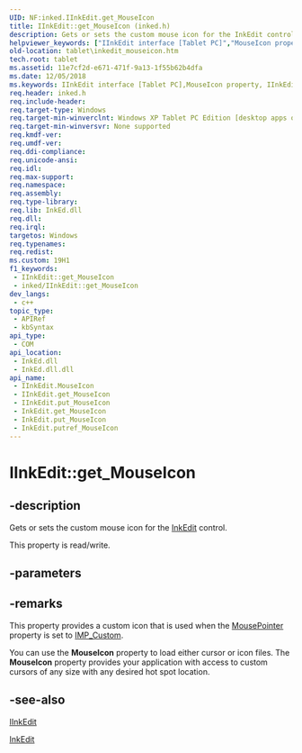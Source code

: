 ```yaml
---
UID: NF:inked.IInkEdit.get_MouseIcon
title: IInkEdit::get_MouseIcon (inked.h)
description: Gets or sets the custom mouse icon for the InkEdit control.
helpviewer_keywords: ["IInkEdit interface [Tablet PC]","MouseIcon property","IInkEdit.MouseIcon","IInkEdit.get_MouseIcon","IInkEdit::MouseIcon","IInkEdit::get_MouseIcon","IInkEdit::put_MouseIcon","InkEdit.get_MouseIcon","InkEdit.put_MouseIcon","InkEdit.putref_MouseIcon","MouseIcon property [Tablet PC]","MouseIcon property [Tablet PC]","IInkEdit interface","get_MouseIcon","inked/IInkEdit::MouseIcon","inked/IInkEdit::get_MouseIcon","inked/IInkEdit::put_MouseIcon","put_MouseIcon","putref_MouseIcon","tablet.inkedit_mouseicon"]
old-location: tablet\inkedit_mouseicon.htm
tech.root: tablet
ms.assetid: 11e7cf2d-e671-471f-9a13-1f55b62b4dfa
ms.date: 12/05/2018
ms.keywords: IInkEdit interface [Tablet PC],MouseIcon property, IInkEdit.MouseIcon, IInkEdit.get_MouseIcon, IInkEdit::MouseIcon, IInkEdit::get_MouseIcon, IInkEdit::put_MouseIcon, InkEdit.get_MouseIcon, InkEdit.put_MouseIcon, InkEdit.putref_MouseIcon, MouseIcon property [Tablet PC], MouseIcon property [Tablet PC],IInkEdit interface, get_MouseIcon, inked/IInkEdit::MouseIcon, inked/IInkEdit::get_MouseIcon, inked/IInkEdit::put_MouseIcon, put_MouseIcon, putref_MouseIcon, tablet.inkedit_mouseicon
req.header: inked.h
req.include-header: 
req.target-type: Windows
req.target-min-winverclnt: Windows XP Tablet PC Edition [desktop apps only]
req.target-min-winversvr: None supported
req.kmdf-ver: 
req.umdf-ver: 
req.ddi-compliance: 
req.unicode-ansi: 
req.idl: 
req.max-support: 
req.namespace: 
req.assembly: 
req.type-library: 
req.lib: InkEd.dll
req.dll: 
req.irql: 
targetos: Windows
req.typenames: 
req.redist: 
ms.custom: 19H1
f1_keywords:
 - IInkEdit::get_MouseIcon
 - inked/IInkEdit::get_MouseIcon
dev_langs:
 - c++
topic_type:
 - APIRef
 - kbSyntax
api_type:
 - COM
api_location:
 - InkEd.dll
 - InkEd.dll.dll
api_name:
 - IInkEdit.MouseIcon
 - IInkEdit.get_MouseIcon
 - IInkEdit.put_MouseIcon
 - InkEdit.get_MouseIcon
 - InkEdit.put_MouseIcon
 - InkEdit.putref_MouseIcon
---
```


# IInkEdit::get_MouseIcon


## -description

Gets or sets the custom mouse icon for the
<a href="/windows/desktop/tablet/inkedit-control-reference">InkEdit</a> control.

This property is read/write.

## -parameters

## -remarks

This property provides a custom icon that is used when the <a href="/windows/desktop/api/inked/nf-inked-iinkedit-get_mousepointer">MousePointer</a> property is set to <a href="/windows/desktop/api/msinkaut/ne-msinkaut-inkmousepointer">IMP_Custom</a>.

You can use the <b>MouseIcon</b> property to load either cursor or icon files. The <b>MouseIcon</b> property provides your application with access to custom cursors of any size with any desired hot spot location.

## -see-also

<a href="../inked/nn-inked-iinkedit.md">IInkEdit</a>



<a href="/windows/desktop/tablet/inkedit-control-reference">InkEdit</a>
